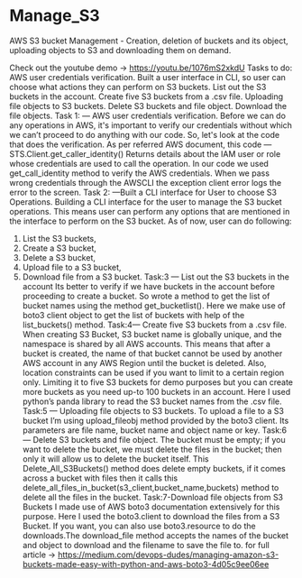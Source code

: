 # Manage_S3
AWS S3 bucket Management - Creation, deletion of buckets and its object, uploading objects to S3 and downloading them on demand.

Check out the youtube demo -> https://youtu.be/1076mS2xkdU
Tasks to do:
AWS user credentials verification.
Built a user interface in CLI, so user can choose what actions they can perform on S3 buckets.
List out the S3 buckets in the account.
Create five S3 buckets from a .csv file.
Uploading file objects to S3 buckets.
Delete S3 buckets and file object.
Download the file objects.
Task 1: — AWS user credentials verification.
Before we can do any operations in AWS, it's important to verify our credentials without which we can’t proceed to do anything with our code. So, let's look at the code that does the verification. 
As per referred AWS document, this code — STS.Client.get_caller_identity()
Returns details about the IAM user or role whose credentials are used to call the operation. In our code we used get_call_identity method to verify the AWS credentials. When we pass wrong credentials through the AWSCLI the exception client error logs the error to the screen.
Task 2: —Built a CLI interface for User to choose S3 Operations.
Building a CLI interface for the user to manage the S3 bucket operations. This means user can perform any options that are mentioned in the interface to perform on the S3 bucket. As of now, user can do following:
1. List the S3 buckets,
2. Create a S3 bucket,
3. Delete a S3 bucket,
4. Upload file to a S3 bucket,
5. Download file from a S3 bucket.
Task:3 — List out the S3 buckets in the account
Its better to verify if we have buckets in the account before proceeding to create a bucket. So wrote a method to get the list of bucket names using the method get_bucketlist(). Here we make use of boto3 client object to get the list of buckets with help of the list_buckets() method.
Task:4— Create five S3 buckets from a .csv file.
When creating S3 Bucket, S3 bucket name is globally unique, and the namespace is shared by all AWS accounts. This means that after a bucket is created, the name of that bucket cannot be used by another AWS account in any AWS Region until the bucket is deleted. Also, location constraints can be used if you want to limit to a certain region only. Limiting it to five S3 buckets for demo purposes but you can create more buckets as you need up-to 100 buckets in an account. Here I used python’s panda library to read the S3 bucket names from the .csv file.
Task:5 — Uploading file objects to S3 buckets.
To upload a file to a S3 bucket I’m using upload_fileobj method provided by the boto3 client. Its parameters are file name, bucket name and object name or key.
Task:6 — Delete S3 buckets and file object.
The bucket must be empty; if you want to delete the bucket, we must delete the files in the bucket; then only it will allow us to delete the bucket itself.
This Delete_All_S3Buckets() method does delete empty buckets, if it comes across a bucket with files then it calls this delete_all_files_in_bucket(s3_client,bucket_name,buckets) method to delete all the files in the bucket.
Task:7-Download file objects from S3 Buckets
I made use of AWS boto3 documentation extensively for this purpose. Here I used the boto3.client to download the files from a S3 Bucket. If you want, you can also use boto3.resource to do the downloads.The download_file method accepts the names of the bucket and object to download and the filename to save the file to.
for full article -> https://medium.com/devops-dudes/managing-amazon-s3-buckets-made-easy-with-python-and-aws-boto3-4d05c9ee06ee

